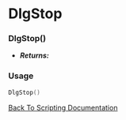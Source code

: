 # DlgStop

### DlgStop()
- ***Returns:*** 

### Usage

```Lua
DlgStop()
```


[Back To Scripting Documentation](../README.md)
